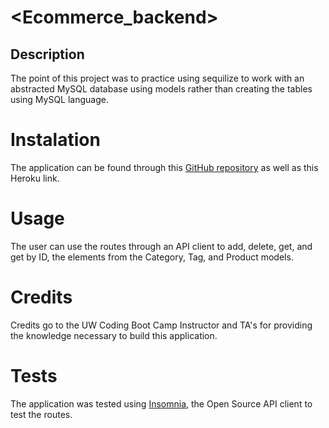 # <Ecommerce_backend>
## Description
The point of this project was to practice using sequilize to work with an abstracted MySQL database using models rather than creating the tables using MySQL language.
# Instalation
The application can be found through this [GitHub repository](https://github.com/jmarq019/Ecommerce_backend) as well as this Heroku link. 
# Usage
The user can use the routes through an API client to add, delete, get, and get by ID, the elements from the Category, Tag, and Product models. 
# Credits
Credits go to the UW Coding Boot Camp Instructor and TA's for providing the knowledge necessary to build this application.
# Tests
The application was tested using [Insomnia](https://insomnia.rest/), the Open Source API client to test the routes.  